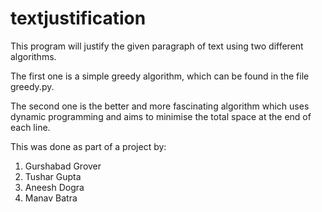 textjustification
=================

This program will justify the given paragraph of text using two different algorithms.

The first one is a simple greedy algorithm, which can be found in the file greedy.py.

The second one is the better and more fascinating algorithm which uses dynamic programming and aims to minimise the total space at the end of each line.

This was done as part of a project by:

1. Gurshabad Grover
2. Tushar Gupta
3. Aneesh Dogra
4. Manav Batra


